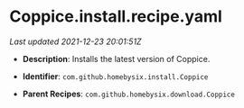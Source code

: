 # Coppice.install.recipe.yaml

_Last updated 2021-12-23 20:01:51Z_

- **Description**: Installs the latest version of Coppice.

- **Identifier**: `com.github.homebysix.install.Coppice`

- **Parent Recipes**: `com.github.homebysix.download.Coppice`
